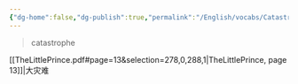 ```yaml
---
{"dg-home":false,"dg-publish":true,"permalink":"/English/vocabs/Catastrophe/","dgPassFrontmatter":true}
---
```



> catastrophe

[[TheLittlePrince.pdf#page=13&selection=278,0,288,1|TheLittlePrince, page 13]]|大灾难
